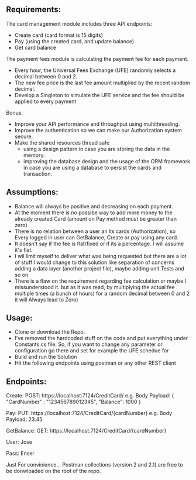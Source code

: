 Requirements:
-------------

The card management module includes three API endpoints: 
* Create card (card format is 15 digits) 
* Pay (using the created card, and update balance) 
* Get card balance 

The payment fees module is calculating the payment fee for each payment. 
* Every hour, the Universal Fees Exchange (UFE) randomly selects a decimal between 0 and 2. 
* The new fee price is the last fee amount multiplied by the recent random decimal. 
* Develop a Singleton to simulate the UFE service and the fee should be applied to every payment 

Bonus:
* Improve your API performance and throughput using multithreading. 
* Improve the authentication so we can make our Authorization system secure. 
* Make the shared resources thread safe
  - using a design pattern in case you are storing the data in the memory. 
  - improving the database design and the usage of the ORM framework in case you are using a database to persist the cards and transaction.


Assumptions:
------------
* Balance will always be positive and decreasing on each payment.
* At the moment there is no possibe way to add more money to the already created Card (amount on Pay method must be greater than zero)
* There is no relation between a user an its cards (Authorization), so Every logged in user can GetBalance, Create or pay using any card.
* It doesn't say if the fee is flat/fixed or if its a percentage. I will assume it's flat.
* I wil limit myself to deliver what was being requested but there are a lot of stuff I would change to this solution like separation of concerns adding a data layer (another project file), maybe adding unit Tests and so on.
* There is a flaw on the requirement regarding fee calculation or maybe I missunderstood it. but as it was read, by multiplying the actual fee multiple times (a bunch of hours) for a random decimal between 0 and 2 it will Always lead to Zero)


Usage:
------
* Clone or download the Repo.
* I've removed the hardcoded stuff on the code and put everything under  Constants.cs file. So, if you want to change any parameter or configuration go there and set for example the UFE schedue for 
* Build and run the Solution
* Hit the following endpoints using postman or any other REST client

Endpoints:
----------
Create:  	POST:  https://localhost:7124/CreditCard/				e.g. Body Payload: { "CardNumber" : "123456789012345", "Balance": 1000 }

Pay:   	  	PUT:	https://localhost:7124/CreditCard/{cardNumber}	e.g. Body Payload: 23.45

GetBalance: GET:	https://localhost:7124/CreditCard/{cardNumber}


User: Jose

Pass: Enser

Just For convinience... 
Postman collections (version 2 and 2.1) are free to be donwloaded on the root of the repo.
